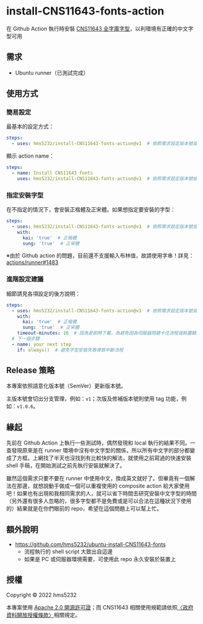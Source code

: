 # install-CNS11643-fonts-action
在 Github Action 執行時安裝 [CNS11643 全字庫字型](https://data.gov.tw/dataset/5961)，以利環境有正確的中文字型可用

## 需求
* Ubuntu runner（已測試完成）

## 使用方式
### 簡易設定
最基本的設定方式：
```yaml
steps:
  - uses: hms5232/install-CNS11643-fonts-action@v1  # 依照需求設定版本號或是 SHA
```

顯示 action name：
```yaml
steps:
  - name: Install CNS11643 fonts
    uses: hms5232/install-CNS11643-fonts-action@v1  # 依照需求設定版本號或是 SHA
```

### 指定安裝字型
在不指定的情況下，會安裝正楷體及正宋體。如果想指定要安裝的字型：
```yaml
steps:
  - uses: hms5232/install-CNS11643-fonts-action@v1  # 依照需求設定版本號或是 SHA
    with:
      kai: 'true'  # 正楷體
      sung: 'true'  # 正宋體
```
※由於 Github action 的問題，目前還不支援輸入布林值，故請使用字串！詳見：[actions/runner#1483](https://github.com/actions/runner/issues/1483)

### 進階設定建議
細節請見各項設定的後方說明：
```yaml
steps:
  - uses: hms5232/install-CNS11643-fonts-action@v1  # 依照需求設定版本號或是 SHA
    with:
      kai: 'true'  # 正楷體
      sung: 'true'  # 正宋體
    timeout-minutes: 10  # 因為是即時下載，為避免因為伺服器問題卡住流程或耗盡額度，建議設定一個執行時限。此範例為十分鐘
  # 下一個步驟
  - name: your next step
    if: always()  # 避免字型安裝失敗導致中斷流程
```

## Release 策略
本專案依照語意化版本號（SemVer）更新版本號。

主版本號會切出分支管理，例如：`v1`；次版及修補版本號則使用 tag 功能，例如：`v1.0.6`。

## 緣起
先前在 Github Action 上執行一些測試時，偶然發現和 local 執行的結果不同。一查發現原來是在 runner 環境中沒有中文字型的關係，所以所有中文字的部分都變成了方框。上網找了半天也沒找到有比較快的解法，就使用之前寫過的快速安裝 shell 手稿，在開始測試之前先執行安裝就解決了。

雖然這個需求只要不要在 runner 中使用中文，換成英文就好了。但畢竟有一個解法在那邊，就想說動手做成一個可以重複使用的 composite action 給大家使用吧！如果也有出現和我相同需求的人，就可以省下時間去研究安裝中文字型的時間（另外還有很多人忽略的，很多字型都不是免費或是可以合法在這種狀況下使用的）結果就是在你們眼前的 repo，希望在這個問題上可以幫上忙。

## 額外說明
* https://github.com/hms5232/ubuntu-install-CNS11643-fonts
  * 流程執行的 shell script 大致出自這邊
  * 如果是 PC 或伺服器環境需要，可使用此 repo 永久安裝於裝置上

## 授權
Copyright © 2022 hms5232

本專案使用 [Apache 2.0 開源許可證](LICENSE)；而 CNS11643 相關使用規範請依照[〈政府資料開放授權條款〉](https://data.gov.tw/license)相關規定。
